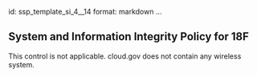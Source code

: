 id: ssp_template_si_4__14
format: markdown
...
## System and Information Integrity Policy for 18F

This control is not applicable. cloud.gov does not contain any wireless system.
